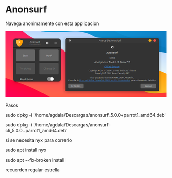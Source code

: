 # Anonsurf

Navega anonimamente con esta applicacion


![img](https://raw.githubusercontent.com/linuxSv/Anonsurf/main/Captura%20de%20pantalla_2025-03-20_10-59-04.png)

Pasos

sudo dpkg -i '/home/agdala/Descargas/anonsurf_5.0.0+parrot1_amd64.deb' 

sudo dpkg -i '/home/agdala/Descargas/anonsurf-cli_5.0.0+parrot1_amd64.deb' 

si se necesita nyx para correrlo

sudo apt install nyx

sudo apt --fix-broken install

recuerden regalar estrella
